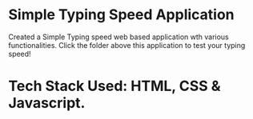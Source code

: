 # Simple Typing Speed Application
 Created a Simple Typing speed web based application wth various functionalities. Click the folder above this application to test your typing speed!

# Tech Stack Used: HTML, CSS & Javascript. 
